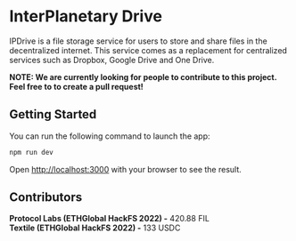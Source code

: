 # InterPlanetary Drive 

IPDrive is a file storage service for users to store and share files in the decentralized internet. This service comes as a replacement for centralized services such as Dropbox, Google Drive and One Drive.

**NOTE: We are currently looking for people to contribute to this project. Feel free to to create a pull request!**

## Getting Started

You can run the following command to launch the app:

```bash
npm run dev
```

Open [http://localhost:3000](http://localhost:3000) with your browser to see the result.

## Contributors

**Protocol Labs (ETHGlobal HackFS 2022) -** 420.88 FIL  
**Textile (ETHGlobal HackFS 2022) -** 133 USDC

